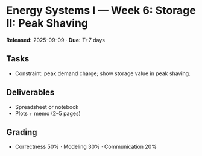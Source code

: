 # Energy Systems I — Week 6: Storage II: Peak Shaving
**Released:** 2025-09-09 · **Due:** T+7 days

## Tasks
- Constraint: peak demand charge; show storage value in peak shaving.

## Deliverables
- Spreadsheet or notebook
- Plots + memo (2–5 pages)

## Grading
- Correctness 50% · Modeling 30% · Communication 20%
